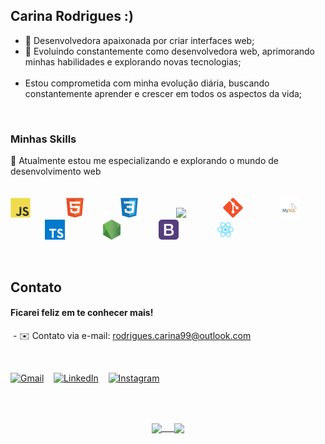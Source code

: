 

## Carina Rodrigues :)

- 💜 Desenvolvedora apaixonada por criar interfaces web; <br>
- 🚀 Evoluindo constantemente como desenvolvedora web, aprimorando minhas habilidades e explorando novas tecnologias; <br><br>
- Estou comprometida com minha evolução diária, buscando constantemente aprender e crescer em todos os aspectos da vida;

<br>

### Minhas Skills
<p align="left">
  🌱 Atualmente estou me especializando e explorando o mundo de desenvolvimento web <br><br><br>

<img height="32" src="https://raw.githubusercontent.com/devicons/devicon/master/icons/javascript/javascript-original.svg">
    &nbsp;&nbsp;&nbsp;&nbsp;&nbsp;&nbsp;&nbsp;&nbsp;&nbsp;&nbsp;&nbsp;&nbsp;
<img height="32" src="https://raw.githubusercontent.com/devicons/devicon/master/icons/html5/html5-original.svg">
    &nbsp;&nbsp;&nbsp;&nbsp;&nbsp;&nbsp;&nbsp;&nbsp;&nbsp;&nbsp;&nbsp;&nbsp;
<img height="32" src="https://raw.githubusercontent.com/devicons/devicon/master/icons/css3/css3-original.svg">
    &nbsp;&nbsp;&nbsp;&nbsp;&nbsp;&nbsp;&nbsp;&nbsp;&nbsp;&nbsp;&nbsp;&nbsp;&nbsp;
<img height="32" src="https://raw.githubusercontent.com/gustavoguanabara/html-css/master/imagens/vscode-icon.png">
    &nbsp;&nbsp;&nbsp;&nbsp;&nbsp;&nbsp;&nbsp;&nbsp;&nbsp;&nbsp;&nbsp;&nbsp;&nbsp;
<img height="32" src="https://raw.githubusercontent.com/devicons/devicon/master/icons/git/git-original.svg">
    &nbsp;&nbsp;&nbsp;&nbsp;&nbsp;&nbsp;&nbsp;&nbsp;&nbsp;&nbsp;&nbsp;&nbsp;&nbsp;
<img height="32" src="https://raw.githubusercontent.com/github/explore/80688e429a7d4ef2fca1e82350fe8e3517d3494d/topics/mysql/mysql.png">
   &nbsp;&nbsp;&nbsp;&nbsp;&nbsp;&nbsp;&nbsp;&nbsp;&nbsp;&nbsp;&nbsp;&nbsp;&nbsp;
<img height="32" src="https://raw.githubusercontent.com/github/explore/80688e429a7d4ef2fca1e82350fe8e3517d3494d/topics/typescript/typescript.png">
   &nbsp;&nbsp;&nbsp;&nbsp;&nbsp;&nbsp;&nbsp;&nbsp;&nbsp;&nbsp;&nbsp;&nbsp;&nbsp;
<img height="32" src="https://raw.githubusercontent.com/github/explore/80688e429a7d4ef2fca1e82350fe8e3517d3494d/topics/nodejs/nodejs.png">
   &nbsp;&nbsp;&nbsp;&nbsp;&nbsp;&nbsp;&nbsp;&nbsp;&nbsp;&nbsp;&nbsp;&nbsp;&nbsp;
<img height="32" src="https://raw.githubusercontent.com/github/explore/80688e429a7d4ef2fca1e82350fe8e3517d3494d/topics/bootstrap/bootstrap.png">
   &nbsp;&nbsp;&nbsp;&nbsp;&nbsp;&nbsp;&nbsp;&nbsp;&nbsp;&nbsp;&nbsp;&nbsp;&nbsp;
<img height="32" src="https://raw.githubusercontent.com/github/explore/80688e429a7d4ef2fca1e82350fe8e3517d3494d/topics/react/react.png" alt="React"/>
   &nbsp;&nbsp;&nbsp;&nbsp;&nbsp;&nbsp;&nbsp;&nbsp;&nbsp;&nbsp;&nbsp;&nbsp;&nbsp;
</p>

<br>


## Contato

#### Ficarei feliz em te conhecer mais!

&nbsp;- ✉️ Contato via e-mail: rodrigues.carina99@outlook.com

 <br>

<p align="left">
   <a href="https://mail.google.com/mail/u/0/#inbox" title="Gmail">
  <img src="https://img.shields.io/badge/-Gmail-FF0000?style=flat-square&labelColor=FF0000&logo=gmail&logoColor=white&link=LINK-DO-SEU-GMAIL" alt="Gmail"/></a>&nbsp;&nbsp;&nbsp;
  <a href="https://www.linkedin.com/in/carina-rodrigues-8761051b0/" title="LinkedIn">
  <img src="https://img.shields.io/badge/-Linkedin-0e76a8?style=flat-square&logo=Linkedin&logoColor=white&link=LINK-DO-SEU-LINKEDIN" alt="LinkedIn"/></a>&nbsp;&nbsp;&nbsp;
  <a href="#" title="Instagram">
  <img src="https://img.shields.io/badge/-Instagram-DF0174?style=flat-square&labelColor=DF0174&logo=instagram&logoColor=white&link=LINK-DO-SEU-INSTAGRAM" alt="Instagram"/></a>
</p><br>

 
<br>
<p align="center">
 
  <a href="https://github.com/rodriguescarina/github-readme-stats">
    <img align="center"
      height="165" src="https://github-readme-stats.vercel.app/api?username=rodriguescarina&show_icons=true&theme=radical"
  <a href="https://github.com/rodriguescarinaSI/github-readme-stats">&nbsp;&nbsp;&nbsp;&nbsp;
  <img align="center" src="https://github-readme-stats.anuraghazra1.vercel.app/api/top-langs/?username=rodriguescarina&layout=compact&theme=radical"
</a>
  </a>
</p>
